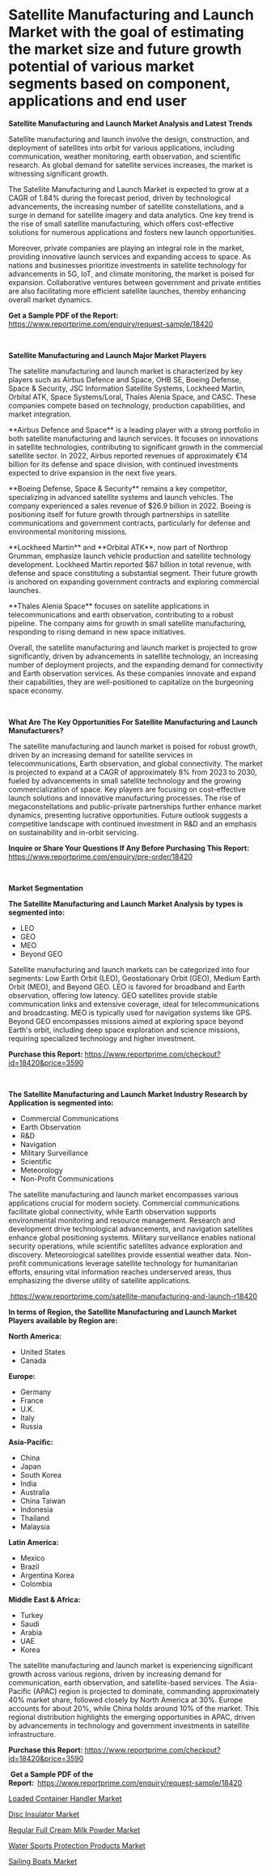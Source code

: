 <p><h1>Satellite Manufacturing and Launch Market with the goal of estimating the market size and future growth potential of various market segments based on component, applications and end user</h1></p><p><strong>Satellite Manufacturing and Launch Market Analysis and Latest Trends</strong></p>
<p><p>Satellite manufacturing and launch involve the design, construction, and deployment of satellites into orbit for various applications, including communication, weather monitoring, earth observation, and scientific research. As global demand for satellite services increases, the market is witnessing significant growth.</p><p>The Satellite Manufacturing and Launch Market is expected to grow at a CAGR of 1.84% during the forecast period, driven by technological advancements, the increasing number of satellite constellations, and a surge in demand for satellite imagery and data analytics. One key trend is the rise of small satellite manufacturing, which offers cost-effective solutions for numerous applications and fosters new launch opportunities.</p><p>Moreover, private companies are playing an integral role in the market, providing innovative launch services and expanding access to space. As nations and businesses prioritize investments in satellite technology for advancements in 5G, IoT, and climate monitoring, the market is poised for expansion. Collaborative ventures between government and private entities are also facilitating more efficient satellite launches, thereby enhancing overall market dynamics.</p></p>
<p><strong>Get a Sample PDF of the Report:&nbsp;</strong> <a href="https://www.reportprime.com/enquiry/request-sample/18420?utm_campaign=2217&utm_medium=2&utm_source=Github&utm_content=ia&utm_term=19032025&utm_id=satellite-manufacturing-and-launch">https://www.reportprime.com/enquiry/request-sample/18420</a></p>
<p>&nbsp;</p>
<p><strong>Satellite Manufacturing and Launch Major Market Players</strong></p>
<p><p>The satellite manufacturing and launch market is characterized by key players such as Airbus Defence and Space, OHB SE, Boeing Defense, Space & Security, JSC Information Satellite Systems, Lockheed Martin, Orbital ATK, Space Systems/Loral, Thales Alenia Space, and CASC. These companies compete based on technology, production capabilities, and market integration.</p><p>**Airbus Defence and Space** is a leading player with a strong portfolio in both satellite manufacturing and launch services. It focuses on innovations in satellite technologies, contributing to significant growth in the commercial satellite sector. In 2022, Airbus reported revenues of approximately €14 billion for its defense and space division, with continued investments expected to drive expansion in the next five years.</p><p>**Boeing Defense, Space & Security** remains a key competitor, specializing in advanced satellite systems and launch vehicles. The company experienced a sales revenue of $26.9 billion in 2022. Boeing is positioning itself for future growth through partnerships in satellite communications and government contracts, particularly for defense and environmental monitoring missions.</p><p>**Lockheed Martin** and **Orbital ATK**, now part of Northrop Grumman, emphasize launch vehicle production and satellite technology development. Lockheed Martin reported $67 billion in total revenue, with defense and space constituting a substantial segment. Their future growth is anchored on expanding government contracts and exploring commercial launches.</p><p>**Thales Alenia Space** focuses on satellite applications in telecommunications and earth observation, contributing to a robust pipeline. The company aims for growth in small satellite manufacturing, responding to rising demand in new space initiatives.</p><p>Overall, the satellite manufacturing and launch market is projected to grow significantly, driven by advancements in satellite technology, an increasing number of deployment projects, and the expanding demand for connectivity and Earth observation services. As these companies innovate and expand their capabilities, they are well-positioned to capitalize on the burgeoning space economy.</p></p>
<p>&nbsp;</p>
<p><strong>What Are The Key Opportunities For Satellite Manufacturing and Launch Manufacturers?</strong></p>
<p><p>The satellite manufacturing and launch market is poised for robust growth, driven by an increasing demand for satellite services in telecommunications, Earth observation, and global connectivity. The market is projected to expand at a CAGR of approximately 8% from 2023 to 2030, fueled by advancements in small satellite technology and the growing commercialization of space. Key players are focusing on cost-effective launch solutions and innovative manufacturing processes. The rise of megaconstellations and public-private partnerships further enhance market dynamics, presenting lucrative opportunities. Future outlook suggests a competitive landscape with continued investment in R&D and an emphasis on sustainability and in-orbit servicing.</p></p>
<p><strong>Inquire or Share Your Questions If Any Before Purchasing This Report:</strong> <a href="https://www.reportprime.com/enquiry/pre-order/18420?utm_campaign=2217&utm_medium=2&utm_source=Github&utm_content=ia&utm_term=19032025&utm_id=satellite-manufacturing-and-launch">https://www.reportprime.com/enquiry/pre-order/18420</a></p>
<p>&nbsp;</p>
<p><strong>Market Segmentation</strong></p>
<p><strong>The Satellite Manufacturing and Launch Market Analysis by types is segmented into:</strong></p>
<p><ul><li>LEO</li><li>GEO</li><li>MEO</li><li>Beyond GEO</li></ul></p>
<p><p>Satellite manufacturing and launch markets can be categorized into four segments: Low Earth Orbit (LEO), Geostationary Orbit (GEO), Medium Earth Orbit (MEO), and Beyond GEO. LEO is favored for broadband and Earth observation, offering low latency. GEO satellites provide stable communication links and extensive coverage, ideal for telecommunications and broadcasting. MEO is typically used for navigation systems like GPS. Beyond GEO encompasses missions aimed at exploring space beyond Earth's orbit, including deep space exploration and science missions, requiring specialized technology and higher investment.</p></p>
<p><strong>Purchase this Report:&nbsp;</strong><a href="https://www.reportprime.com/checkout?id=18420&price=3590&utm_campaign=2217&utm_medium=2&utm_source=Github&utm_content=ia&utm_term=19032025&utm_id=satellite-manufacturing-and-launch">https://www.reportprime.com/checkout?id=18420&price=3590</a></p>
<p>&nbsp;</p>
<p><strong>The Satellite Manufacturing and Launch Market Industry Research by Application is segmented into:</strong></p>
<p><ul><li>Commercial Communications</li><li>Earth Observation</li><li>R&D</li><li>Navigation</li><li>Military Surveillance</li><li>Scientific</li><li>Meteorology</li><li>Non-Profit Communications</li></ul></p>
<p><p>The satellite manufacturing and launch market encompasses various applications crucial for modern society. Commercial communications facilitate global connectivity, while Earth observation supports environmental monitoring and resource management. Research and development drive technological advancements, and navigation satellites enhance global positioning systems. Military surveillance enables national security operations, while scientific satellites advance exploration and discovery. Meteorological satellites provide essential weather data. Non-profit communications leverage satellite technology for humanitarian efforts, ensuring vital information reaches underserved areas, thus emphasizing the diverse utility of satellite applications.</p></p>
<p><a href="https://www.reportprime.com/satellite-manufacturing-and-launch-r18420?utm_campaign=2217&utm_medium=2&utm_source=Github&utm_content=ia&utm_term=19032025&utm_id=satellite-manufacturing-and-launch">&nbsp;https://www.reportprime.com/satellite-manufacturing-and-launch-r18420</a></p>
<p><strong>In terms of Region, the Satellite Manufacturing and Launch Market Players available by Region are:</strong></p>
<p>
    <p> <strong> North America: </strong>
        <ul>
            <li>United States</li>
            <li>Canada</li>
        </ul>
        </p> 
    <p> <strong> Europe: </strong>
        <ul>
            <li>Germany</li>
            <li>France</li>
            <li>U.K.</li>
            <li>Italy</li>
            <li>Russia</li>
        </ul>
        </p> 
    <p> <strong> Asia-Pacific: </strong>
        <ul>
            <li>China</li>
            <li>Japan</li>
            <li>South Korea</li>
            <li>India</li>
            <li>Australia</li>
            <li>China Taiwan</li>
            <li>Indonesia</li>
            <li>Thailand</li>
            <li>Malaysia</li>
        </ul>
        </p> 
    <p> <strong> Latin America: </strong>
        <ul>
            <li>Mexico</li>
            <li>Brazil</li>
            <li>Argentina Korea</li>
            <li>Colombia</li>
        </ul>
        </p> 
    <p> <strong> Middle East & Africa: </strong>
        <ul>
            <li>Turkey</li>
            <li>Saudi</li>
            <li>Arabia</li>
            <li>UAE</li>
            <li>Korea</li>
        </ul>
    </p>
    </p>
<p><p>The satellite manufacturing and launch market is experiencing significant growth across various regions, driven by increasing demand for communication, earth observation, and satellite-based services. The Asia-Pacific (APAC) region is projected to dominate, commanding approximately 40% market share, followed closely by North America at 30%. Europe accounts for about 20%, while China holds around 10% of the market. This regional distribution highlights the emerging opportunities in APAC, driven by advancements in technology and government investments in satellite infrastructure.</p></p>
<p><strong>Purchase this Report: </strong><a href="https://www.reportprime.com/checkout?id=18420&price=3590&utm_campaign=2217&utm_medium=2&utm_source=Github&utm_content=ia&utm_term=19032025&utm_id=satellite-manufacturing-and-launch">https://www.reportprime.com/checkout?id=18420&price=3590</a></p>
<p>&nbsp;<strong>Get a Sample PDF of the Report:&nbsp;&nbsp;</strong><a href="https://www.reportprime.com/enquiry/request-sample/18420?utm_campaign=2217&utm_medium=2&utm_source=Github&utm_content=ia&utm_term=19032025&utm_id=satellite-manufacturing-and-launch">https://www.reportprime.com/enquiry/request-sample/18420</a></p>
<p><strong></strong></p>
<p><p><a href="https://www.linkedin.com/pulse/key-insights-loaded-container-handler-market-stakeholder-perspectives-rt8uf?utm_campaign=2217&utm_medium=2&utm_source=Github&utm_content=ia&utm_term=19032025&utm_id=satellite-manufacturing-and-launch">Loaded Container Handler Market</a></p><p><a href="https://www.linkedin.com/pulse/examining-global-disc-insulator-markets-62cagr-andmarketsizebetween-r7yaf?utm_campaign=2217&utm_medium=2&utm_source=Github&utm_content=ia&utm_term=19032025&utm_id=satellite-manufacturing-and-launch">Disc Insulator Market</a></p><p><a href="https://github.com/goickpache1m/Market-Research-Report-List-1/blob/main/regular-full-cream-milk-powder-market.md?utm_campaign=2217&utm_medium=2&utm_source=Github&utm_content=ia&utm_term=19032025&utm_id=satellite-manufacturing-and-launch">Regular Full Cream Milk Powder Market</a></p><p><a href="https://github.com/ChiragRp1/Market-Research-Report-List-7/blob/main/water-sports-protection-products-market.md?utm_campaign=2217&utm_medium=2&utm_source=Github&utm_content=ia&utm_term=19032025&utm_id=satellite-manufacturing-and-launch">Water Sports Protection Products Market</a></p><p><a href="https://www.linkedin.com/pulse/global-sailing-boats-market-share-growth-opportunities-wa1vf?utm_campaign=2217&utm_medium=2&utm_source=Github&utm_content=ia&utm_term=19032025&utm_id=satellite-manufacturing-and-launch">Sailing Boats Market</a></p></p>